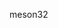 <!--
 * @Author: 喵二
 * @Date: 2024-09-21 19:32:15
 * @LastEditors: 喵二
 * @LastEditTime: 2024-09-21 19:33:18
 * @FilePath: \auto_clonecode\meson32\README.md
-->
meson32